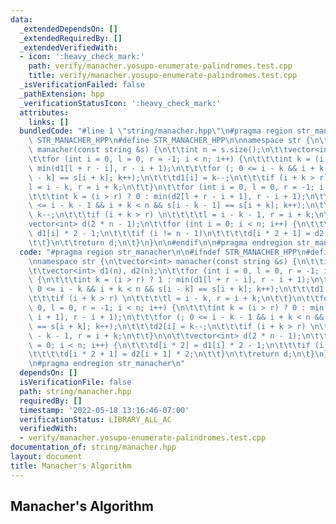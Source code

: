 ```yaml
---
data:
  _extendedDependsOn: []
  _extendedRequiredBy: []
  _extendedVerifiedWith:
  - icon: ':heavy_check_mark:'
    path: verify/manacher.yosupo-enumerate-palindromes.test.cpp
    title: verify/manacher.yosupo-enumerate-palindromes.test.cpp
  _isVerificationFailed: false
  _pathExtension: hpp
  _verificationStatusIcon: ':heavy_check_mark:'
  attributes:
    links: []
  bundledCode: "#line 1 \"string/manacher.hpp\"\n#pragma region str_manacher\n\n#ifndef\
    \ STR_MANACHER_HPP\n#define STR_MANACHER_HPP\n\nnamespace str {\n\tvector<int>\
    \ manacher(const string &s) {\n\t\tint n = s.size();\n\t\tvector<int> d1(n), d2(n);\n\
    \t\tfor (int i = 0, l = 0, r = -1; i < n; i++) {\n\t\t\tint k = (i > r) ? 1 :\
    \ min(d1[l + r - i], r - i + 1);\n\t\t\tfor (; 0 <= i - k && i + k < n && s[i\
    \ - k] == s[i + k]; k++);\n\t\t\td1[i] = k--;\n\t\t\tif (i + k > r) \n\t\t\t\t\
    l = i - k, r = i + k;\n\t\t}\n\t\tfor (int i = 0, l = 0, r = -1; i < n; i++) {\n\
    \t\t\tint k = (i > r) ? 0 : min(d2[l + r - i + 1], r - i + 1);\n\t\t\tfor (; 0\
    \ <= i - k - 1 && i + k < n && s[i - k - 1] == s[i + k]; k++);\n\t\t\td2[i] =\
    \ k--;\n\t\t\tif (i + k > r) \n\t\t\t\tl = i - k - 1, r = i + k;\n\t\t}\n\n\t\t\
    vector<int> d(2 * n - 1);\n\t\tfor (int i = 0; i < n; i++) {\n\t\t\td[i * 2] =\
    \ d1[i] * 2 - 1;\n\t\t\tif (i != n - 1)\n\t\t\t\td[i * 2 + 1] = d2[i + 1] * 2;\n\
    \t\t}\n\t\treturn d;\n\t}\n}\n\n#endif\n\n#pragma endregion str_manacher\n"
  code: "#pragma region str_manacher\n\n#ifndef STR_MANACHER_HPP\n#define STR_MANACHER_HPP\n\
    \nnamespace str {\n\tvector<int> manacher(const string &s) {\n\t\tint n = s.size();\n\
    \t\tvector<int> d1(n), d2(n);\n\t\tfor (int i = 0, l = 0, r = -1; i < n; i++)\
    \ {\n\t\t\tint k = (i > r) ? 1 : min(d1[l + r - i], r - i + 1);\n\t\t\tfor (;\
    \ 0 <= i - k && i + k < n && s[i - k] == s[i + k]; k++);\n\t\t\td1[i] = k--;\n\
    \t\t\tif (i + k > r) \n\t\t\t\tl = i - k, r = i + k;\n\t\t}\n\t\tfor (int i =\
    \ 0, l = 0, r = -1; i < n; i++) {\n\t\t\tint k = (i > r) ? 0 : min(d2[l + r -\
    \ i + 1], r - i + 1);\n\t\t\tfor (; 0 <= i - k - 1 && i + k < n && s[i - k - 1]\
    \ == s[i + k]; k++);\n\t\t\td2[i] = k--;\n\t\t\tif (i + k > r) \n\t\t\t\tl = i\
    \ - k - 1, r = i + k;\n\t\t}\n\n\t\tvector<int> d(2 * n - 1);\n\t\tfor (int i\
    \ = 0; i < n; i++) {\n\t\t\td[i * 2] = d1[i] * 2 - 1;\n\t\t\tif (i != n - 1)\n\
    \t\t\t\td[i * 2 + 1] = d2[i + 1] * 2;\n\t\t}\n\t\treturn d;\n\t}\n}\n\n#endif\n\
    \n#pragma endregion str_manacher\n"
  dependsOn: []
  isVerificationFile: false
  path: string/manacher.hpp
  requiredBy: []
  timestamp: '2022-05-18 13:16:46-07:00'
  verificationStatus: LIBRARY_ALL_AC
  verifiedWith:
  - verify/manacher.yosupo-enumerate-palindromes.test.cpp
documentation_of: string/manacher.hpp
layout: document
title: Manacher's Algorithm
---
```


## Manacher's Algorithm
